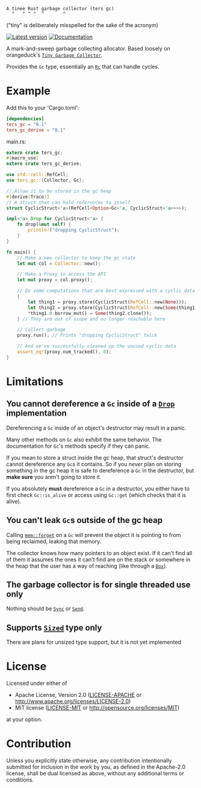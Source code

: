 ```
A tinee Rust garbage collector (ters gc)
  ^   ^ ^ ^  ^       ^
```

("tiny" is deliberately misspelled for the sake of the acronym)

[![Latest version](https://img.shields.io/crates/v/ters_gc.svg)](https://crates.io/crates/ters_gc)
[![Documentation](https://docs.rs/ters_gc/badge.svg)](https://docs.rs/ters_gc)

A mark-and-sweep garbage collecting allocator.
Based loosely on orangeduck's
[`Tiny Garbage Collector`](https://github.com/orangeduck/tgc).

Provides the `Gc` type, essentially an [`Rc`](https://doc.rust-lang.org/std/rc/struct.Rc.html)
that can handle cycles.


# Example

Add this to your 'Cargo.toml':

```toml
[dependencies]
ters_gc = "0.1"
ters_gc_derive = "0.1"
```

main.rs:

```rust
extern crate ters_gc;
#[macro_use]
extern crate ters_gc_derive;

use std::cell::RefCell;
use ters_gc::{Collector, Gc};

// Allow it to be stored in the gc heap
#[derive(Trace)]
// A struct that can hold references to itself
struct CyclicStruct<'a>(RefCell<Option<Gc<'a, CyclicStruct<'a>>>>);

impl<'a> Drop for CyclicStruct<'a> {
    fn drop(&mut self) {
        println!("dropping CyclicStruct");
    }
}

fn main() {
    // Make a new collector to keep the gc state
    let mut col = Collector::new();

    // Make a Proxy to access the API
    let mut proxy = col.proxy();

    // Do some computations that are best expressed with a cyclic data structure
    {
        let thing1 = proxy.store(CyclicStruct(RefCell::new(None)));
        let thing2 = proxy.store(CyclicStruct(RefCell::new(Some(thing1.clone()))));
        *thing1.0.borrow_mut() = Some(thing2.clone());
    } // They are out of scope and no longer reachable here

    // Collect garbage
    proxy.run(); // Prints "dropping CyclicStruct" twick

    // And we've successfully cleaned up the unused cyclic data
    assert_eq!(proxy.num_tracked(), 0);
}
```

# Limitations

## You cannot dereference a `Gc` inside of a [`Drop`](https://doc.rust-lang.org/std/ops/trait.Drop.html) implementation

Dereferencing a `Gc` inside of an object's destructor may result in a panic.

Many other methods on `Gc` also exhibit the same behavior. The documentation
for `Gc`'s methods specify if they can panic.

If you mean to store a struct inside the gc heap, that struct's destructor
cannot dereference any `Gc`s it contains. So if you *never* plan on storing
something in the gc heap it is safe to dereference a `Gc` in the destructor,
but **make sure** you aren't going to store it.

If you absolutely **must** dereference a `Gc` in a destructor, you either have to
first check `Gc::is_alive` or access using `Gc::get` (which checks that
it is alive).

## You can't leak `Gc`s outside of the gc heap

Calling [`mem::forget`](https://doc.rust-lang.org/std/mem/fn.forget.html)
on a `Gc` will prevent the object it is pointing to from being reclaimed,
leaking that memory.

The collector knows how many pointers to an object exist. If it can't
find all of them it assumes the ones it can't find are on the stack or somewhere
in the heap that the user has a way of reaching (like through a
[`Box`](https://doc.rust-lang.org/std/boxed/struct.Box.html)).

## The garbage collector is for single threaded use only

Nothing should be
[`Sync`](https://doc.rust-lang.org/std/marker/trait.Sync.html) or
[`Send`](https://doc.rust-lang.org/std/marker/trait.Send.html).

## Supports [`Sized`](https://doc.rust-lang.org/std/marker/trait.Sized.html) type only

There are plans for unsized type support, but it is not yet implemented

# License

Licensed under either of

 * Apache License, Version 2.0
   ([LICENSE-APACHE](LICENSE-APACHE) or http://www.apache.org/licenses/LICENSE-2.0)
 * MIT license
   ([LICENSE-MIT](LICENSE-MIT) or http://opensource.org/licenses/MIT)

at your option.

# Contribution

Unless you explicitly state otherwise, any contribution intentionally submitted
for inclusion in the work by you, as defined in the Apache-2.0 license, shall be
dual licensed as above, without any additional terms or conditions.
